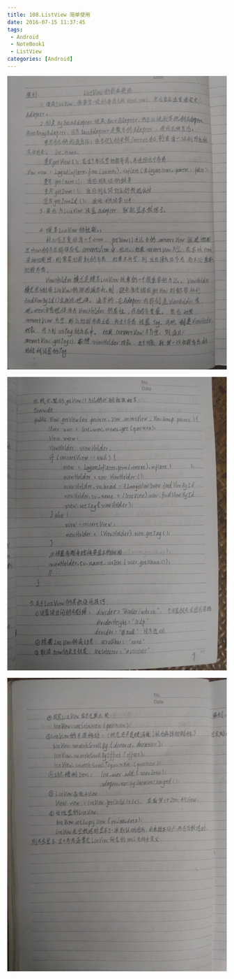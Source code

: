 ```yaml
---
title: 108.ListView 简单使用
date: 2016-07-15 11:37:45
tags:
 - Android
 - NoteBook1
 - ListView
categories: [Android]
---
```


![](https://github.com/devallever/DataProject/blob/master/data/notebook1img/108-listview-basic-using.jpg?raw=true)

![](https://github.com/devallever/DataProject/blob/master/data/notebook1img/109-listview-basic-using.jpg?raw=true)

![](https://github.com/devallever/DataProject/blob/master/data/notebook1img/110-listview-basic-using.jpg?raw=true)